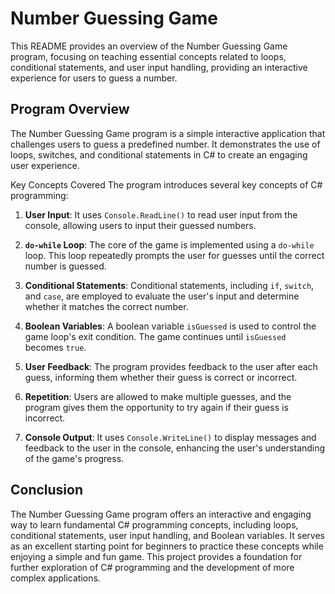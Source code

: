 # Number Guessing Game
This README provides an overview of the Number Guessing Game program, focusing on teaching essential concepts related to loops, conditional statements, and user input handling, providing an interactive experience for users to guess a number.

## Program Overview
The Number Guessing Game program is a simple interactive application that challenges users to guess a predefined number. It demonstrates the use of loops, switches, and conditional statements in C# to create an engaging user experience.

Key Concepts Covered
The program introduces several key concepts of C# programming:

1. **User Input**: It uses `Console.ReadLine()` to read user input from the console, allowing users to input their guessed numbers.

1. **`do-while` Loop**: The core of the game is implemented using a `do-while` loop. This loop repeatedly prompts the user for guesses until the correct number is guessed.

1. **Conditional Statements**: Conditional statements, including `if`, `switch`, and `case`, are employed to evaluate the user's input and determine whether it matches the correct number.

1. **Boolean Variables**: A boolean variable `isGuessed` is used to control the game loop's exit condition. The game continues until `isGuessed` becomes `true`.

1. **User Feedback**: The program provides feedback to the user after each guess, informing them whether their guess is correct or incorrect.

1. **Repetition**: Users are allowed to make multiple guesses, and the program gives them the opportunity to try again if their guess is incorrect.

1. **Console Output**: It uses `Console.WriteLine()` to display messages and feedback to the user in the console, enhancing the user's understanding of the game's progress.

## Conclusion
The Number Guessing Game program offers an interactive and engaging way to learn fundamental C# programming concepts, including loops, conditional statements, user input handling, and Boolean variables. It serves as an excellent starting point for beginners to practice these concepts while enjoying a simple and fun game. This project provides a foundation for further exploration of C# programming and the development of more complex applications.